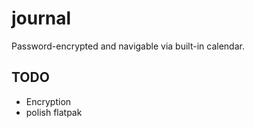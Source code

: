 # journal

Password-encrypted and navigable via built-in calendar.

## TODO
 - Encryption
 - polish flatpak